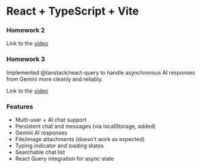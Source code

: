 # React + TypeScript + Vite
### Homework 2
Link to the [video](https://www.loom.com/share/1f18b7ec7160480ab714f9b26f37217a?sid=d8c759ee-78b9-49bc-b09f-a9d218f9ee5d)

### Homework 3
Implemented @tanstack/react-query to handle asynchronous AI responses from Gemini more cleanly and reliably.

Link to the [video](https://www.loom.com/share/58e2ab30b5ee40e89bbd1169519c8363?sid=ddc97abc-7647-4a56-99d9-2f949fddd331)

### Features
- Multi-user + AI chat support 
- Persistent chat and messages (via localStorage, added)
- Gemini AI responses 
- File/image attachments (doesn't work as expected)
- Typing indicator and loading states
- Searchable chat list
- React Query integration for async state